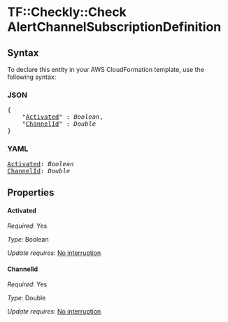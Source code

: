 # TF::Checkly::Check AlertChannelSubscriptionDefinition

## Syntax

To declare this entity in your AWS CloudFormation template, use the following syntax:

### JSON

<pre>
{
    "<a href="#activated" title="Activated">Activated</a>" : <i>Boolean</i>,
    "<a href="#channelid" title="ChannelId">ChannelId</a>" : <i>Double</i>
}
</pre>

### YAML

<pre>
<a href="#activated" title="Activated">Activated</a>: <i>Boolean</i>
<a href="#channelid" title="ChannelId">ChannelId</a>: <i>Double</i>
</pre>

## Properties

#### Activated

_Required_: Yes

_Type_: Boolean

_Update requires_: [No interruption](https://docs.aws.amazon.com/AWSCloudFormation/latest/UserGuide/using-cfn-updating-stacks-update-behaviors.html#update-no-interrupt)

#### ChannelId

_Required_: Yes

_Type_: Double

_Update requires_: [No interruption](https://docs.aws.amazon.com/AWSCloudFormation/latest/UserGuide/using-cfn-updating-stacks-update-behaviors.html#update-no-interrupt)

